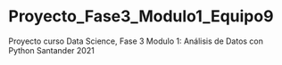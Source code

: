 # Proyecto_Fase3_Modulo1_Equipo9
Proyecto curso Data Science, Fase 3 Modulo 1: Análisis de Datos con Python Santander 2021
